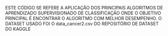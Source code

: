 ESTE CÓDIGO SE REFERE A APLICAÇÃO DOS PRINCIPAIS ALGORITMOS DE APRENDIZADO SUPERVISIONADO DE CLASSIFICAÇÃO ONDE O OBJETIVO PRINCIPAL É ENCONTRAR O ALGORITMO COM MELHOR DESEMPENHO. O DATASET USADO FOI O data_cancer2.csv DO REPOSITÓRIO DE DATASET DO KAGGLE 
